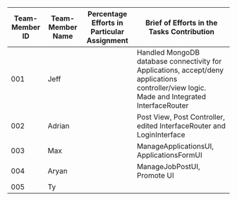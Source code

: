 
| Team-Member ID | Team-Member Name | Percentage Efforts in Particular Assignment | Brief of Efforts in the Tasks Contribution                                                                                                  |
|----------------|------------------|---------------------------------------------|---------------------------------------------------------------------------------------------------------------------------------------------|
| 001            | Jeff             |                                             | Handled MongoDB database connectivity for Applications, accept/deny applications controller/view logic. Made and Integrated InterfaceRouter |
| 002            | Adrian           |                                             | Post View, Post Controller, edited InterfaceRouter and LoginInterface                                                                       |
| 003            | Max              |                                             | ManageApplicationsUI, ApplicationsFormUI                                                                                                    |
| 004            | Aryan            |                                             | ManageJobPostUI, Promote UI                                                                                                                 |
| 005            | Ty               |                                             |                                                                                                                                             |

